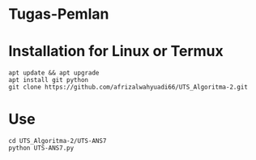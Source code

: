 # Tugas-Pemlan


# Installation for Linux or Termux

  ```
  apt update && apt upgrade
  apt install git python
  git clone https://github.com/afrizalwahyuadi66/UTS_Algoritma-2.git
  ```

# Use
  
  ```
  cd UTS_Algoritma-2/UTS-ANS7
  python UTS-ANS7.py
  ```

